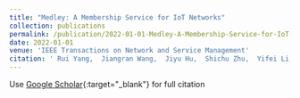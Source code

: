 ```yaml
---
title: "Medley: A Membership Service for IoT Networks"
collection: publications
permalink: /publication/2022-01-01-Medley-A-Membership-Service-for-IoT-Networks
date: 2022-01-01
venue: 'IEEE Transactions on Network and Service Management'
citation: ' Rui Yang,  Jiangran Wang,  Jiyu Hu,  Shichu Zhu,  Yifei Li,  Indranil Gupta, &quot;Medley: A Membership Service for IoT Networks.&quot; IEEE Transactions on Network and Service Management, 2022.'
---
```

Use [Google Scholar](https://scholar.google.com/scholar?q=Medley:+A+Membership+Service+for+IoT+Networks){:target="_blank"} for full citation